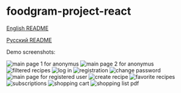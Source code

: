 # foodgram-project-react

[English README](https://github.com/bananapowerchicken/foodgram-project-react/blob/master/README_EN.md)

[Русский README](https://github.com/bananapowerchicken/foodgram-project-react/blob/master/README_RU.md)


Demo screenshots:

<image src="demo_screenshots/1_main_page_for_anonymus_user.png" alt="main page 1 for anonymus">
<image src="demo_screenshots/2_main_page_2_for_anonymus_user.png" alt="main page 2 for anonymus">
<image src="demo_screenshots/3_filtered_recipes.png" alt="filtered recipes">
<image src="demo_screenshots/4_log_in.png" alt="log in">
<image src="demo_screenshots/5_registration.png" alt="registration">
<image src="demo_screenshots/6_change_password.png" alt="change password">
<image src="demo_screenshots/7_main_page_for_registred_user.png" alt="main page for registered user">
<image src="demo_screenshots/8_create_recipe.png" alt="create recipe">
<image src="demo_screenshots/9_my_favorite_recipes.png" alt="favorite recipes">
<image src="demo_screenshots/10_my_subscriptions.png" alt="subscriptions">
<image src="demo_screenshots/11_my_shopping_cart.png" alt="shopping cart">
<image src="demo_screenshots/12_my_downloaded_shopping_list.png" alt="shopping list pdf">